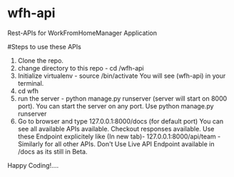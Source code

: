 # wfh-api
Rest-APIs for WorkFromHomeManager Application

#Steps to use these APIs
1. Clone the repo.
2. change directory to this repo - cd <your path>/wfh-api
3. Initialize virtualenv - source /bin/activate
    You will see (wfh-api) in your terminal.
4. cd wfh
5. run the server - python manage.py runserver (server will start on 8000 port).
    You can start the server on any port. Use python manage.py runserver <your port>
6. Go to browser and type 127.0.0.1:8000/docs (for default port)
    You can see all available APIs available.
    Checkout responses available.
    Use these Endpoint explicitely like (In new tab)-
      127.0.0.1:8000/api/team - 
      Similarly for all other APIs.
Don't Use Live API Endpoint available in /docs as its still in Beta.

Happy Coding!....
